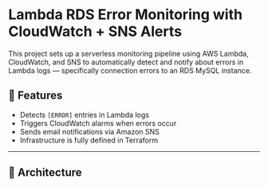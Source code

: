 # Lambda RDS Error Monitoring with CloudWatch + SNS Alerts

This project sets up a serverless monitoring pipeline using AWS Lambda, CloudWatch, and SNS to automatically detect and notify about errors in Lambda logs — specifically connection errors to an RDS MySQL instance.

## 🚀 Features

- Detects `[ERROR]` entries in Lambda logs
- Triggers CloudWatch alarms when errors occur
- Sends email notifications via Amazon SNS
- Infrastructure is fully defined in Terraform

---

## 🧱 Architecture

